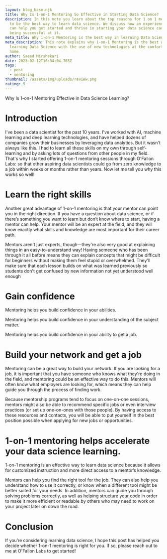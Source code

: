 ```yaml
---
layout: blog_base.njk
title: Why Is 1-on-1 Mentoring So Effective in Starting Data Science?
description: In this note you learn about the top reasons for 1 on 1 mentoring
  to be the best way to learn data science. We discuss how an experienced mentor
  can help you get started and thrive in starting your data science career and
  being successful at it.
meta_title: Why 1-on-1 Mentoring is the best way in learning Data Science
meta_description: This note explains why 1-on-1 Mentoring is the best way in
  learning Data Science with the use of new technologies at the comfort of your
  home
author: Saeed Mirshekari
date: 2023-02-12T16:34:04.765Z
tags:
  - post
  - mentoring
thumbnail: /assets/img/uploads/review.png
rating: 5
---
```

Why Is 1-on-1 Mentoring Effective in Data Science Learning?

# Introduction

I've been a data scientist for the past 10 years. I've worked with AI, machine learning and deep learning technologies, and have helped dozens of companies grow their businesses by leveraging data analytics. But it wasn't always like this. I had to learn all these skills on my own through self-learning and by asking lots of questions from other people in my field. That's why I started offering 1-on-1 mentoring sessions through O'Fallon Labs: so that other aspiring data scientists could go from zero knowledge to a job within weeks or months rather than years. Now let me tell you why this works so well! 

# Learn the right skills

Another great advantage of 1-on-1 mentoring is that your mentor can point you in the right direction. If you have a question about data science, or if there’s something you want to learn but don’t know where to start, having a mentor can help. Your mentor will be an expert at the field, and they will know exactly what skills and knowledge are most important for their career path.

Mentors aren't just experts, though—they're also very good at explaining things in an easy-to-understand way! Having someone who has been through it all before means they can explain concepts that might be difficult for beginners without making them feel stupid or overwhelmed. They'll make sure that each lesson builds on what was learned previously so students don't get confused by new information not yet understood well enough

# Gain confidence

Mentoring helps you build confidence in your abilities.

Mentoring helps you build confidence in your understanding of the subject matter.

Mentoring helps you build confidence in your ability to get a job.

# Build your network and get a job

Mentoring can be a great way to build your network. If you are looking for a job, it is important that you have someone who knows what they're doing in the field, and mentoring could be an effective way to do this. Mentors will often know what employers are looking for, which means they can help guide you through the process of finding work.

Because mentorship programs tend to focus on one-on-one sessions, mentors might also be able to recommend specific jobs or even interview practices (or set up one-on-ones with those people). By having access to these resources and contacts, you will be able to put yourself in the best position possible when applying for new jobs or opportunities.

# 1-on-1 mentoring helps accelerate your data science learning.

1-on-1 mentoring is an effective way to learn data science because it allows for customized instruction and more direct access to a mentor’s knowledge.

Mentors can help you find the right tool for the job. They can also help you understand how to use it correctly, or know when a different tool might be better suited for your needs. In addition, mentors can guide you through solving problems correctly, as well as helping structure your code in order to make it more efficient or readable by others who may need to work on your project later on down the road.

# Conclusion

If you’re considering learning data science, I hope this post has helped you decide whether 1-on-1 mentoring is right for you. If so, please reach out to me at O'Fallon Labs to get started!